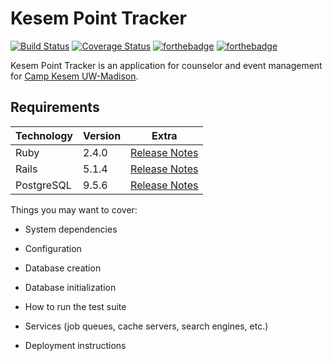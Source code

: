 # Kesem Point Tracker

[![Build Status](https://travis-ci.org/Chaseshak/KesemPointTracker.svg?branch=master)](https://travis-ci.org/Chaseshak/KesemPointTracker)
[![Coverage Status](https://coveralls.io/repos/github/Chaseshak/KesemPointTracker/badge.svg?branch=master)](https://coveralls.io/github/Chaseshak/KesemPointTracker?branch=master)
[![forthebadge](http://forthebadge.com/images/badges/built-with-love.svg)](http://forthebadge.com)
[![forthebadge](http://forthebadge.com/images/badges/made-with-ruby.svg)](http://forthebadge.com)


Kesem Point Tracker is an application for counselor and event management for [Camp Kesem UW-Madison](http://campkesem.org/uwmadison).


## Requirements

| Technology | Version | Extra                                                                              |
|------------|---------|------------------------------------------------------------------------------------|
| Ruby       | 2.4.0   | [Release Notes](https://www.ruby-lang.org/en/news/2016/12/25/ruby-2-4-0-released/) |
| Rails      | 5.1.4   | [Release Notes](http://guides.rubyonrails.org/5_0_release_notes.html)              |
| PostgreSQL | 9.5.6   | [Release Notes](https://www.postgresql.org/docs/9.5/static/release-9-5-6.html)     |

Things you may want to cover:

* System dependencies

* Configuration

* Database creation

* Database initialization

* How to run the test suite

* Services (job queues, cache servers, search engines, etc.)

* Deployment instructions
